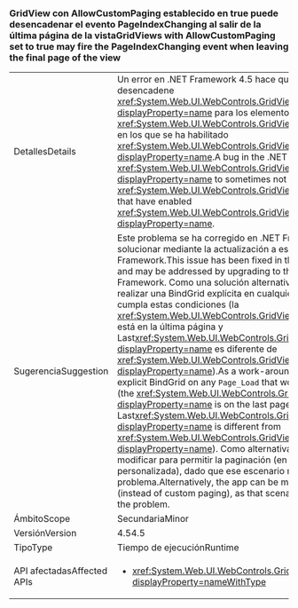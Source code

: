 ### <a name="gridviews-with-allowcustompaging-set-to-true-may-fire-the-pageindexchanging-event-when-leaving-the-final-page-of-the-view"></a><span data-ttu-id="6a14c-101">GridView con AllowCustomPaging establecido en true puede desencadenar el evento PageIndexChanging al salir de la última página de la vista</span><span class="sxs-lookup"><span data-stu-id="6a14c-101">GridViews with AllowCustomPaging set to true may fire the PageIndexChanging event when leaving the final page of the view</span></span>

|   |   |
|---|---|
|<span data-ttu-id="6a14c-102">Detalles</span><span class="sxs-lookup"><span data-stu-id="6a14c-102">Details</span></span>|<span data-ttu-id="6a14c-103">Un error en .NET Framework 4.5 hace que en ocasiones no se desencadene <xref:System.Web.UI.WebControls.GridView.PageIndexChanging?displayProperty=name> para los elementos <xref:System.Web.UI.WebControls.GridView?displayProperty=name> en los que se ha habilitado <xref:System.Web.UI.WebControls.GridView.AllowCustomPaging?displayProperty=name>.</span><span class="sxs-lookup"><span data-stu-id="6a14c-103">A bug in the .NET Framework 4.5 causes <xref:System.Web.UI.WebControls.GridView.PageIndexChanging?displayProperty=name> to sometimes not fire for <xref:System.Web.UI.WebControls.GridView?displayProperty=name>s that have enabled <xref:System.Web.UI.WebControls.GridView.AllowCustomPaging?displayProperty=name>.</span></span>|
|<span data-ttu-id="6a14c-104">Sugerencia</span><span class="sxs-lookup"><span data-stu-id="6a14c-104">Suggestion</span></span>|<span data-ttu-id="6a14c-105">Este problema se ha corregido en .NET Framework 4.6 y se puede solucionar mediante la actualización a esa versión de .NET Framework.</span><span class="sxs-lookup"><span data-stu-id="6a14c-105">This issue has been fixed in the .NET Framework 4.6 and may be addressed by upgrading to that version of the .NET Framework.</span></span> <span data-ttu-id="6a14c-106">Como una solución alternativa, la aplicación puede realizar una BindGrid explícita en cualquier método <code>Page_Load</code> que cumpla estas condiciones (la <xref:System.Web.UI.WebControls.GridView?displayProperty=name> está en la última página y Last<xref:System.Web.UI.WebControls.GridView.PageSize?displayProperty=name> es diferente de <xref:System.Web.UI.WebControls.GridView.PageSize?displayProperty=name>).</span><span class="sxs-lookup"><span data-stu-id="6a14c-106">As a work-around, the app can do an explicit BindGrid on any <code>Page_Load</code> that would hit these conditions (the <xref:System.Web.UI.WebControls.GridView?displayProperty=name> is on the last page and Last<xref:System.Web.UI.WebControls.GridView.PageSize?displayProperty=name> is different from <xref:System.Web.UI.WebControls.GridView.PageSize?displayProperty=name>).</span></span> <span data-ttu-id="6a14c-107">Como alternativa, la aplicación se puede modificar para permitir la paginación (en lugar de la paginación personalizada), dado que ese escenario no ilustra el problema.</span><span class="sxs-lookup"><span data-stu-id="6a14c-107">Alternatively, the app can be modified to allow paging (instead of custom paging), as that scenario does not demonstrate the problem.</span></span>|
|<span data-ttu-id="6a14c-108">Ámbito</span><span class="sxs-lookup"><span data-stu-id="6a14c-108">Scope</span></span>|<span data-ttu-id="6a14c-109">Secundaria</span><span class="sxs-lookup"><span data-stu-id="6a14c-109">Minor</span></span>|
|<span data-ttu-id="6a14c-110">Versión</span><span class="sxs-lookup"><span data-stu-id="6a14c-110">Version</span></span>|<span data-ttu-id="6a14c-111">4.5</span><span class="sxs-lookup"><span data-stu-id="6a14c-111">4.5</span></span>|
|<span data-ttu-id="6a14c-112">Tipo</span><span class="sxs-lookup"><span data-stu-id="6a14c-112">Type</span></span>|<span data-ttu-id="6a14c-113">Tiempo de ejecución</span><span class="sxs-lookup"><span data-stu-id="6a14c-113">Runtime</span></span>|
|<span data-ttu-id="6a14c-114">API afectadas</span><span class="sxs-lookup"><span data-stu-id="6a14c-114">Affected APIs</span></span>|<ul><li><xref:System.Web.UI.WebControls.GridView.AllowCustomPaging?displayProperty=nameWithType></li></ul>|

